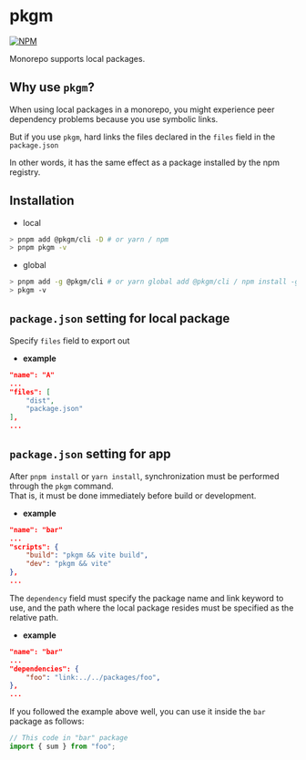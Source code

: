 # pkgm

[![NPM](https://img.shields.io/npm/v/@pkgm/cli)](https://www.npmjs.com/package/@pkgm/cli)

Monorepo supports local packages.

## Why use `pkgm`?

When using local packages in a monorepo, you might experience peer dependency problems because you use symbolic links.

But if you use `pkgm`, hard links the files declared in the `files` field in the `package.json`  

In other words, it has the same effect as a package installed by the npm registry.
## Installation
* local
```sh
> pnpm add @pkgm/cli -D # or yarn / npm
> pnpm pkgm -v
```
* global
```sh
> pnpm add -g @pkgm/cli # or yarn global add @pkgm/cli / npm install -g @pkgm/cli
> pkgm -v
```

## `package.json` setting for local package
Specify `files` field to export out
* **example**
```json
"name": "A"
...
"files": [
    "dist",
    "package.json"
],
...
```

## `package.json` setting for app
After `pnpm install` or `yarn install`, synchronization must be performed through the `pkgm` command.  
That is, it must be done immediately before build or development.  
* **example**
```json
"name": "bar"
...
"scripts": {
    "build": "pkgm && vite build",
    "dev": "pkgm && vite"
},
...
```
The `dependency` field must specify the package name and link keyword to use, and the path where the local package resides must be specified as the relative path.
* **example**
```json
"name": "bar"
...
"dependencies": {
    "foo": "link:../../packages/foo",
},
...
```

If you followed the example above well, you can use it inside the `bar` package as follows:
```js
// This code in "bar" package
import { sum } from "foo";
```
